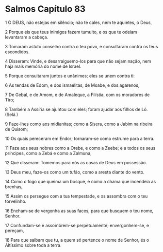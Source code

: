 # Salmos Capítulo 83

1	Ó DEUS, não estejas em silêncio; não te cales, nem te aquietes, ó Deus,

2	Porque eis que teus inimigos fazem tumulto, e os que te odeiam levantaram a cabeça.

3	Tomaram astuto conselho contra o teu povo, e consultaram contra os teus escondidos.

4	Disseram: Vinde, e desarraiguemo-los para que não sejam nação, nem haja mais memória do nome de Israel.

5	Porque consultaram juntos e unânimes; eles se unem contra ti:

6	As tendas de Edom, e dos ismaelitas, de Moabe, e dos agarenos,

7	De Gebal, e de Amom, e de Amaleque, a Filístia, com os moradores de Tiro;

8	Também a Assíria se ajuntou com eles; foram ajudar aos filhos de Ló. (Selá.)

9	Faze-lhes como aos midianitas; como a Sísera, como a Jabim na ribeira de Quisom;

10	Os quais pereceram em Endor; tornaram-se como estrume para a terra.

11	Faze aos seus nobres como a Orebe, e como a Zeebe; e a todos os seus príncipes, como a Zebá e como a Zalmuna,

12	Que disseram: Tomemos para nós as casas de Deus em possessão.

13	Deus meu, faze-os como um tufão, como a aresta diante do vento.

14	Como o fogo que queima um bosque, e como a chama que incendeia as brenhas,

15	Assim os persegue com a tua tempestade, e os assombra com o teu torvelinho.

16	Encham-se de vergonha as suas faces, para que busquem o teu nome, Senhor.

17	Confundam-se e assombrem-se perpetuamente; envergonhem-se, e pereçam,

18	Para que saibam que tu, a quem só pertence o nome de Senhor, és o Altíssimo sobre toda a terra.

